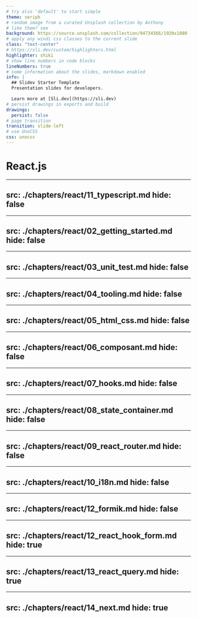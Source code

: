```yaml
---
# try also 'default' to start simple
theme: seriph
# random image from a curated Unsplash collection by Anthony
# like them? see      
background: https://source.unsplash.com/collection/94734566/1920x1080
# apply any windi css classes to the current slide
class: "text-center"
# https://sli.dev/custom/highlighters.html
highlighter: shiki
# show line numbers in code blocks
lineNumbers: true
# some information about the slides, markdown enabled
info: |
  ## Slidev Starter Template
  Presentation slides for developers.

  Learn more at [Sli.dev](https://sli.dev)
# persist drawings in exports and build
drawings:
  persist: false
# page transition
transition: slide-left
# use UnoCSS
css: unocss
---
```


# React.js

---
src: ./chapters/react/11_typescript.md
hide: false
---

---
src: ./chapters/react/02_getting_started.md
hide: false
---

---
src: ./chapters/react/03_unit_test.md
hide: false
---

---
src: ./chapters/react/04_tooling.md
hide: false
---

---
src: ./chapters/react/05_html_css.md
hide: false
---

---
src: ./chapters/react/06_composant.md
hide: false
---

---
src: ./chapters/react/07_hooks.md
hide: false
---

---
src: ./chapters/react/08_state_container.md
hide: false
---

---
src: ./chapters/react/09_react_router.md
hide: false
---

---
src: ./chapters/react/10_i18n.md
hide: false
---

---
src: ./chapters/react/12_formik.md
hide: false
---

---
src: ./chapters/react/12_react_hook_form.md
hide: true
---

---
src: ./chapters/react/13_react_query.md
hide: true
---

---
src: ./chapters/react/14_next.md
hide: true
---

